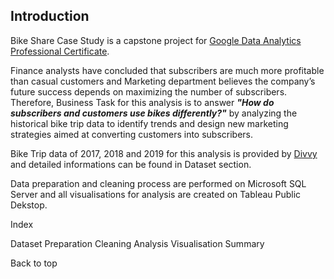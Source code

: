 ## Introduction

Bike Share Case Study is a capstone project for [Google Data Analytics Professional Certificate](https://www.coursera.org/professional-certificates/google-data-analytics).

Finance analysts have concluded that subscribers are much more profitable than casual customers and Marketing department believes the company’s future success depends on maximizing the number of subscribers.
Therefore, Business Task for this analysis is to answer ***"How do subscribers and customers use bikes differently?"***
by analyzing the historical bike trip data to identify trends and design new marketing strategies aimed at converting customers into subscribers.

Bike Trip data of 2017, 2018 and 2019 for this analysis is provided by [Divvy](https://divvybikes.com/about) and detailed informations can be found in Dataset section.

Data preparation and cleaning process are performed on Microsoft SQL Server and 
all visualisations for analysis are created on Tableau Public Dekstop. 


Index

Dataset
Preparation
Cleaning
Analysis
Visualisation
Summary


Back to top
